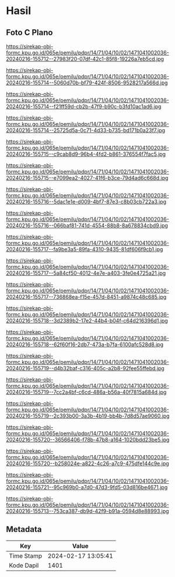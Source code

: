 # Hasil

## Foto C Plano

https://sirekap-obj-formc.kpu.go.id/065e/pemilu/pdpr/14/71/04/10/02/1471041002036-20240216-155712--27983f20-07df-42c1-85f8-19226a7eb5cd.jpg

https://sirekap-obj-formc.kpu.go.id/065e/pemilu/pdpr/14/71/04/10/02/1471041002036-20240216-155714--5060d70b-bf79-424f-8506-9528217a566d.jpg

https://sirekap-obj-formc.kpu.go.id/065e/pemilu/pdpr/14/71/04/10/02/1471041002036-20240216-155714--f21ff59d-cb2b-47f9-b90c-b3fd10ac1ad6.jpg

https://sirekap-obj-formc.kpu.go.id/065e/pemilu/pdpr/14/71/04/10/02/1471041002036-20240216-155714--25725d5a-0c71-4d33-b735-bd171b0a23f7.jpg

https://sirekap-obj-formc.kpu.go.id/065e/pemilu/pdpr/14/71/04/10/02/1471041002036-20240216-155715--c9cab8d9-96b4-4fd2-b861-376554f7fac5.jpg

https://sirekap-obj-formc.kpu.go.id/065e/pemilu/pdpr/14/71/04/10/02/1471041002036-20240216-155715--e7099ea2-4027-41f6-b3ce-79d4ad6c668d.jpg

https://sirekap-obj-formc.kpu.go.id/065e/pemilu/pdpr/14/71/04/10/02/1471041002036-20240216-155716--5dac1e1e-d009-4bf7-87e3-c8b03cb722a3.jpg

https://sirekap-obj-formc.kpu.go.id/065e/pemilu/pdpr/14/71/04/10/02/1471041002036-20240216-155716--066baf81-741d-4554-88b8-8a678834cbd9.jpg

https://sirekap-obj-formc.kpu.go.id/065e/pemilu/pdpr/14/71/04/10/02/1471041002036-20240216-155717--fa9be3a5-89fa-4310-9435-81df606f9cb1.jpg

https://sirekap-obj-formc.kpu.go.id/065e/pemilu/pdpr/14/71/04/10/02/1471041002036-20240216-155717--5a84cf50-4012-4e7e-a403-3fe0e4725a21.jpg

https://sirekap-obj-formc.kpu.go.id/065e/pemilu/pdpr/14/71/04/10/02/1471041002036-20240216-155717--736868ea-f15e-457d-8451-a9874c48c685.jpg

https://sirekap-obj-formc.kpu.go.id/065e/pemilu/pdpr/14/71/04/10/02/1471041002036-20240216-155718--3d2389b2-17e2-44b4-b04f-c64d216396d1.jpg

https://sirekap-obj-formc.kpu.go.id/065e/pemilu/pdpr/14/71/04/10/02/1471041002036-20240216-155718--62f60f16-2db7-473a-b7fa-6100afc528d8.jpg

https://sirekap-obj-formc.kpu.go.id/065e/pemilu/pdpr/14/71/04/10/02/1471041002036-20240216-155719--d4b32baf-c316-405c-a2b8-92fee55ffebd.jpg

https://sirekap-obj-formc.kpu.go.id/065e/pemilu/pdpr/14/71/04/10/02/1471041002036-20240216-155719--7cc2a4bf-c6cd-486a-b56a-40f7815a684d.jpg

https://sirekap-obj-formc.kpu.go.id/065e/pemilu/pdpr/14/71/04/10/02/1471041002036-20240216-155719--2c393b00-3a3b-4b19-bb4b-7d8d57ae9060.jpg

https://sirekap-obj-formc.kpu.go.id/065e/pemilu/pdpr/14/71/04/10/02/1471041002036-20240216-155720--36566406-f78b-47b8-a164-1020bdd23be5.jpg

https://sirekap-obj-formc.kpu.go.id/065e/pemilu/pdpr/14/71/04/10/02/1471041002036-20240216-155720--b258024e-a822-4c26-a7c9-475dfe144c9e.jpg

https://sirekap-obj-formc.kpu.go.id/065e/pemilu/pdpr/14/71/04/10/02/1471041002036-20240216-155721--95c969b0-a7d0-47d3-9fd5-03d816be4671.jpg

https://sirekap-obj-formc.kpu.go.id/065e/pemilu/pdpr/14/71/04/10/02/1471041002036-20240216-155713--753ca387-db9d-42f9-b91a-0594d8e88993.jpg


## Metadata

| Key        | Value               |
| ---------- | ------------------- |
| Time Stamp | 2024-02-17 13:05:41 |
| Kode Dapil | 1401                |



